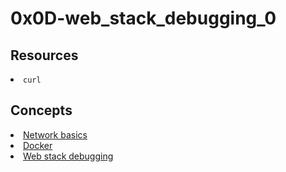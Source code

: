 # 0x0D-web_stack_debugging_0

## Resources
<li><code>curl</code></li>

## Concepts
<li>
<a href="https://intranet.alxswe.com/concepts/33">Network basics</a>
</li>
<li>
<a href="https://intranet.alxswe.com/concepts/65">Docker</a>
</li>
<li>
<a href="https://intranet.alxswe.com/concepts/68">Web stack debugging</a>
</li>
